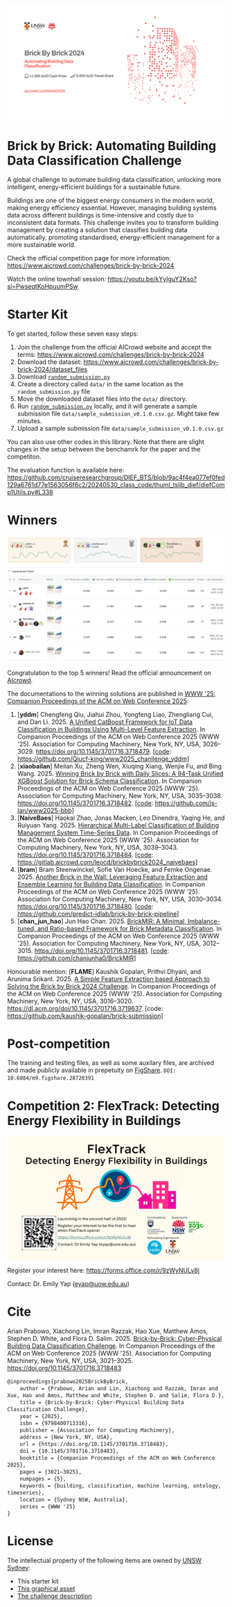 ![A promotional flyer for "Brick By Brick 2024: Automating Building Data Classification," featuring red pixel-like building graphics on the right. The flyer includes the UNSW Sydney logo and AICrowd logo at the top. Below the event title, it highlights a $11,000 AUD cash prize and a $9,000 AUD travel grant. The event URL is provided as "aicrowd.com/brick2024".](/competition1/2024_12_09_Flyer_by_AICrowd.jpg)

# Brick by Brick: Automating Building Data Classification Challenge

A global challenge to automate building data classification, unlocking more intelligent, energy-efficient buildings for a sustainable future.

Buildings are one of the biggest energy consumers in the modern world, making energy efficiency essential. However, managing building systems data across different buildings is time-intensive and costly due to inconsistent data formats. This challenge invites you to transform building management by creating a solution that classifies building data automatically, promoting standardised, energy-efficient management for a more sustainable world.

Check the official competition page for more information: https://www.aicrowd.com/challenges/brick-by-brick-2024

Watch the online townhall session: https://youtu.be/kYyIguY2Kso?si=PwseqtKoHpuumPSw

# Starter Kit

To get started, follow these seven easy steps:

1. Join the challenge from the official AICrowd website and accept the terms: https://www.aicrowd.com/challenges/brick-by-brick-2024
2. Download the dataset: https://www.aicrowd.com/challenges/brick-by-brick-2024/dataset_files
3. Download [`random_submission.py`](/competition1/random_submission.py)
4. Create a directory called `data/` in the same location as the `random_submission.py` file 
5. Move the downloaded dataset files into the `data/` directory. 
6. Run [`random_submission.py`](/competition1/random_submission.py) locally, and it will generate a sample submission file `data/sample_submission_v0.1.0.csv.gz`. Might take few minutes.
7. Upload a sample submission file `data/sample_submission_v0.1.0.csv.gz`

You can also use other codes in this library. Note that there are slight changes in the setup between the benchamrk for the paper and the competiton.

The evaluation function is available here: https://github.com/cruiseresearchgroup/DIEF_BTS/blob/9ac4f4ea077ef0fed129a6761d77e1563056f6c2/20240530_class_code/thuml_tslib_dief/diefComp1Utils.py#L338

# Winners

![The image shows a leaderboard from a machine learning competition ranking teams by F1 Score. The top team, yddm, has an F1 Score of 0.558, last submitted on February 4, 2025. XiaobaiLan follows with 0.544, last submitted on January 28, 2025, and NaiveBaes is third with 0.528, last submitted on February 3, 2025. The table includes team names, performance metrics, number of entries, and submission timestamps, with the top three teams highlighted in gold, silver, and bronze.](/competition1/20250205_leaderboard.png)

Congratulation to the top 5 winners! Read the official announcement on [AIcrowd](https://discourse.aicrowd.com/t/brick-by-brick-challenge-2024-winner-announcement-their-solutions/16878).

The documentations to the winning solutions are published in [WWW '25: Companion Proceedings of the ACM on Web Conference 2025](https://dl.acm.org/doi/proceedings/10.1145/3701716#heading37):
1. [**yddm**] Chengfeng Qiu, Jiahui Zhou, Yongfeng Liao, Zhengliang Cui, and Dan Li. 2025.
[A Unified CatBoost Framework for IoT Data Classification in Buildings Using Multi-Level Feature Extraction](https://dl.acm.org/doi/10.1145/3701716.3718479).
In Companion Proceedings of the ACM on Web Conference 2025 (WWW '25). Association for Computing Machinery, New York, NY, USA, 3026–3029. https://doi.org/10.1145/3701716.3718479.
[[code](20250216_1yddm.zip): https://github.com/Qiucf-king/www2025_chanllenge_yddm]
2. [**xiaobailan**] Meilan Xu, Zheng Wen, Xiuqing Xiang, Wenjie Fu, and Bing Wang. 2025.
[Winning Brick by Brick with Daily Slices: A 94-Task Unified XGBoost Solution for Brick Schema Classification](https://dl.acm.org/doi/10.1145/3701716.3718482).
In Companion Proceedings of the ACM on Web Conference 2025 (WWW '25). Association for Computing Machinery, New York, NY, USA, 3035–3038. https://doi.org/10.1145/3701716.3718482.
[[code](20250216_2xiaobailan.zip): https://github.com/js-lan/www2025-bbb]
3. [**NaiveBaes**] Haokai Zhao, Jonas Macken, Leo Dinendra, Yaqing He, and Ruiyuan Yang. 2025.
[Hierarchical Multi-Label Classification of Building Management System Time-Series Data](https://dl.acm.org/doi/10.1145/3701716.3718484).
In Companion Proceedings of the ACM on Web Conference 2025 (WWW '25). Association for Computing Machinery, New York, NY, USA, 3039–3043. https://doi.org/10.1145/3701716.3718484.
[[code](20250216_3naivebaes.zip): https://gitlab.aicrowd.com/leocd/brickbybrick2024_naivebaes]
4. [**bram**] Bram Steenwinckel, Sofie Van Hoecke, and Femke Ongenae. 2025.
[Another Brick in the Wall: Leveraging Feature Extraction and Ensemble Learning for Building Data Classification](https://dl.acm.org/doi/10.1145/3701716.3718480).
In Companion Proceedings of the ACM on Web Conference 2025 (WWW '25). Association for Computing Machinery, New York, NY, USA, 3030–3034. https://doi.org/10.1145/3701716.3718480.
[[code](20250216_4bram.zip): https://github.com/predict-idlab/brick-by-brick-pipeline]
5. [**chan_jun_hao**] Jun Hao Chan. 2025.
[BrickMIR: A Minimal, Imbalance-tuned, and Ratio-based Framework for Brick Metadata Classification](https://dl.acm.org/doi/10.1145/3701716.3718481).
In Companion Proceedings of the ACM on Web Conference 2025 (WWW '25). Association for Computing Machinery, New York, NY, USA, 3012–3015. https://doi.org/10.1145/3701716.3718481.
[[code](20250216_5chanjunhao.zip): https://github.com/chanjunha0/BrickMIR]

Honourable mention:
[**FLAME**]
Kaushik Gopalan, Prithvi Dhyani, and Arunima Srikant. 2025.
[A Simple Feature Extraction based Approach to Solving the Brick by Brick 2024 Challenge](https://dl.acm.org/doi/10.1145/3701716.3719637).
In Companion Proceedings of the ACM on Web Conference 2025 (WWW '25). Association for Computing Machinery, New York, NY, USA, 3016–3020. https://dl.acm.org/doi/10.1145/3701716.3719637.
[code: https://github.com/kaushik-gopalan/brick-submission]

# Post-competition

The training and testing files, as well as some auxilary files, are archived and made publicly available in prepetuity on [FigShare](https://figshare.com/articles/dataset/_AIcrowd_Brick_by_Brick_2024_dataset/28720391).
`DOI: 10.6084/m9.figshare.28720391`

# Competition 2: FlexTrack: Detecting Energy Flexibility in Buildings

![Promotional graphic for “FlexTrack: Detecting Energy Flexibility in Buildings,” announcing a 2025 launch with a QR code, contact details, and logos of supporting organizations.](/competition1/comp2Promo.png)

Register your interest here: https://forms.office.com/r/9zWyNULv8j

Contact: Dr. Emily Yap (eyap@uow.edu.au)

# Cite

Arian Prabowo, Xiachong Lin, Imran Razzak, Hao Xue, Matthew Amos, Stephen D. White, and Flora D. Salim. 2025.
[Brick-by-Brick: Cyber-Physical Building Data Classification Challenge](https://dl.acm.org/doi/10.1145/3701716.3718483).
In Companion Proceedings of the ACM on Web Conference 2025 (WWW '25). Association for Computing Machinery, New York, NY, USA, 3021–3025. https://doi.org/10.1145/3701716.3718483

```
@inproceedings{prabowo2025BrickByBrick,
    author = {Prabowo, Arian and Lin, Xiachong and Razzak, Imran and Xue, Hao and Amos, Matthew and White, Stephen D. and Salim, Flora D.},
    title = {Brick-by-Brick: Cyber-Physical Building Data Classification Challenge},
    year = {2025},
    isbn = {9798400713316},
    publisher = {Association for Computing Machinery},
    address = {New York, NY, USA},
    url = {https://doi.org/10.1145/3701716.3718483},
    doi = {10.1145/3701716.3718483},
    booktitle = {Companion Proceedings of the ACM on Web Conference 2025},
    pages = {3021–3025},
    numpages = {5},
    keywords = {building, classification, machine learning, ontology, timeseries},
    location = {Sydney NSW, Australia},
    series = {WWW '25}
}
```

# License
The intellectual property of the following items are owned by [UNSW Sydney](https://www.unsw.edu.au/):
* This starter kit
* [This graphical asset](/competition1/2024_12_09_Flyer_by_AICrowd.jpg)
* [The challenge description](/competition1/updated_overview.md)
